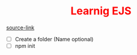 <style>
  h1 {color: red; text-align: center }
</style>

# Learnig EJS

[source-link](https://www.youtube.com/watch?v=OaXjIWP3qLQ)

- [ ] Create a folder (Name optional)
- [ ] npm init